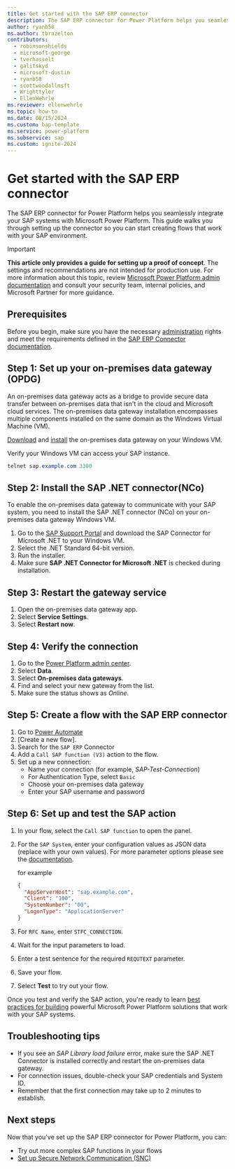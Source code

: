 ```yaml
---
title: Get started with the SAP ERP connector
description: The SAP ERP connector for Power Platform helps you seamlessly integrate your SAP systems with Microsoft Power Platform. This guide walks you through setting up the connector so you can start creating flows that work with your SAP environment.
author: ryanb58
ms.author: tbrazelton
contributors:
  - robinsonshields
  - microsoft-george
  - tverhasselt
  - galitskyd
  - microsoft-dustin
  - ryanb58
  - scottwoodallmsft
  - Wrighttyler
  - EllenWehrle
ms.reviewer: ellenwehrle
ms.topic: how-to
ms.date: 08/15/2024
ms.custom: bap-template
ms.service: power-platform
ms.subservice: sap
ms.custom: ignite-2024
---
```


# Get started with the SAP ERP connector

The SAP ERP connector for Power Platform helps you seamlessly integrate your SAP systems with Microsoft Power Platform. This guide walks you through setting up the connector so you can start creating flows that work with your SAP environment.

> [!IMPORTANT]
> **This article only provides a guide for setting up a proof of concept**. The settings and recommendations are not intended for production use. For more information about this topic, review [Microsoft Power Platform admin documentation](/power-platform/admin/) and consult your security team, internal policies, and Microsoft Partner for more guidance.

## Prerequisites

Before you begin, make sure you have the necessary [administration](/power-platform/admin/admin-documentation) rights and meet the requirements defined in the [SAP ERP Connector documentation](/connectors/saperp/#pre-requisites).

## Step 1: Set up your on-premises data gateway (OPDG)

An on-premises data gateway acts as a bridge to provide secure data transfer between on-premises data that isn't in the cloud and Microsoft cloud services. The on-premises data gateway installation encompasses multiple components installed on the same domain as the Windows Virtual Machine (VM).

[Download](https://aka.ms/opdg) and [install](/data-integration/gateway/service-gateway-install#download-and-install-a-standard-gateway) the on-premises data gateway on your Windows VM.

Verify your Windows VM can access your SAP instance.

```powershell
telnet sap.example.com 3300
```

## Step 2: Install the SAP .NET connector(NCo)

To enable the on-premises data gateway to communicate with your SAP system, you need to install the SAP .NET connector (NCo) on your on-premises data gateway Windows VM.

1. Go to the [SAP Support Portal](https://support.sap.com/en/product/connectors/msnet.html) and download the SAP Connector for Microsoft .NET to your Windows VM.
1. Select the .NET Standard 64-bit version.
1. Run the installer.
1. Make sure **SAP .NET Connector for Microsoft .NET** is checked during installation.

## Step 3: Restart the gateway service

1. Open the on-premises data gateway app.
1. Select **Service Settings**.
1. Select **Restart now**.

## Step 4: Verify the connection

1. Go to the [Power Platform admin center](https://admin.powerplatform.microsoft.com/home).
2. Select **Data**.
1. Select **On-premises data gateways**.
1. Find and select your new gateway from the list.
1. Make sure the status shows as *Online*.

## Step 5: Create a flow with the SAP ERP connector

1. Go to [Power Automate](https://make.preview.powerautomate.com)
2. [Create a new flow].
1. Search for the `SAP ERP` Connector
1. Add a `Call SAP function (V3)` action to the flow.
1. Set up a new connection:
   - Name your connection (for example, *SAP-Test-Connection*)
   - For Authentication Type, select `Basic`
   - Choose your on-premises data gateway
   - Enter your SAP username and password

## Step 6: Set up and test the SAP action

1. In your flow, select the `Call SAP function` to open the panel.
1. For the `SAP System`, enter your configuration values as JSON data (replace with your own values). For more parameter options please see the [documentation](/connectors/saperp/#call-sap-function-(v3)-(preview)).

   for example
   ```json
   {
     "AppServerHost": "sap.example.com",
     "Client": "100",
     "SystemNumber": "00",
     "LogonType": "ApplicationServer"
   }
   ```

1. For `RFC Name`, enter `STFC_CONNECTION`.
1. Wait for the input parameters to load.
1. Enter a test sentence for the required `REQUTEXT` parameter.
1. Save your flow.
1. Select **Test** to try out your flow.

Once you test and verify the SAP action, you're ready to learn [best practices for building](/power-platform/well-architected/) powerful Microsoft Power Platform solutions that work with your SAP systems.

## Troubleshooting tips

- If you see an *SAP Library load failure* error, make sure the SAP .NET Connector is installed correctly and restart the on-premises data gateway.
- For connection issues, double-check your SAP credentials and System ID.
- Remember that the first connection may take up to 2 minutes to establish.

## Next steps

Now that you've set up the SAP ERP connector for Power Platform, you can:

- Try out more complex SAP functions in your flows
- [Set up Secure Network Communication (SNC)](set-up-secure-network-communications.md)
